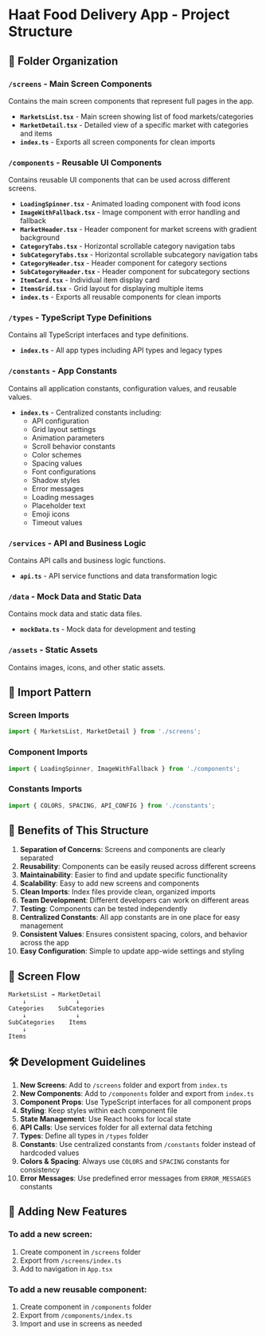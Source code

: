 # Haat Food Delivery App - Project Structure

## 📁 Folder Organization

### `/screens` - Main Screen Components
Contains the main screen components that represent full pages in the app.

- **`MarketsList.tsx`** - Main screen showing list of food markets/categories
- **`MarketDetail.tsx`** - Detailed view of a specific market with categories and items
- **`index.ts`** - Exports all screen components for clean imports

### `/components` - Reusable UI Components
Contains reusable UI components that can be used across different screens.

- **`LoadingSpinner.tsx`** - Animated loading component with food icons
- **`ImageWithFallback.tsx`** - Image component with error handling and fallback
- **`MarketHeader.tsx`** - Header component for market screens with gradient background
- **`CategoryTabs.tsx`** - Horizontal scrollable category navigation tabs
- **`SubCategoryTabs.tsx`** - Horizontal scrollable subcategory navigation tabs
- **`CategoryHeader.tsx`** - Header component for category sections
- **`SubCategoryHeader.tsx`** - Header component for subcategory sections
- **`ItemCard.tsx`** - Individual item display card
- **`ItemsGrid.tsx`** - Grid layout for displaying multiple items
- **`index.ts`** - Exports all reusable components for clean imports

### `/types` - TypeScript Type Definitions
Contains all TypeScript interfaces and type definitions.

- **`index.ts`** - All app types including API types and legacy types

### `/constants` - App Constants
Contains all application constants, configuration values, and reusable values.

- **`index.ts`** - Centralized constants including:
  - API configuration
  - Grid layout settings
  - Animation parameters
  - Scroll behavior constants
  - Color schemes
  - Spacing values
  - Font configurations
  - Shadow styles
  - Error messages
  - Loading messages
  - Placeholder text
  - Emoji icons
  - Timeout values

### `/services` - API and Business Logic
Contains API calls and business logic functions.

- **`api.ts`** - API service functions and data transformation logic

### `/data` - Mock Data and Static Data
Contains mock data and static data files.

- **`mockData.ts`** - Mock data for development and testing

### `/assets` - Static Assets
Contains images, icons, and other static assets.

## 🔄 Import Pattern

### Screen Imports
```typescript
import { MarketsList, MarketDetail } from './screens';
```

### Component Imports
```typescript
import { LoadingSpinner, ImageWithFallback } from './components';
```

### Constants Imports
```typescript
import { COLORS, SPACING, API_CONFIG } from './constants';
```

## 🎯 Benefits of This Structure

1. **Separation of Concerns**: Screens and components are clearly separated
2. **Reusability**: Components can be easily reused across different screens
3. **Maintainability**: Easier to find and update specific functionality
4. **Scalability**: Easy to add new screens and components
5. **Clean Imports**: Index files provide clean, organized imports
6. **Team Development**: Different developers can work on different areas
7. **Testing**: Components can be tested independently
8. **Centralized Constants**: All app constants are in one place for easy management
9. **Consistent Values**: Ensures consistent spacing, colors, and behavior across the app
10. **Easy Configuration**: Simple to update app-wide settings and styling

## 📱 Screen Flow

```
MarketsList → MarketDetail
    ↓              ↓
Categories    SubCategories
    ↓              ↓
SubCategories    Items
    ↓
Items
```

## 🛠️ Development Guidelines

1. **New Screens**: Add to `/screens` folder and export from `index.ts`
2. **New Components**: Add to `/components` folder and export from `index.ts`
3. **Component Props**: Use TypeScript interfaces for all component props
4. **Styling**: Keep styles within each component file
5. **State Management**: Use React hooks for local state
6. **API Calls**: Use services folder for all external data fetching
7. **Types**: Define all types in `/types` folder
8. **Constants**: Use centralized constants from `/constants` folder instead of hardcoded values
9. **Colors & Spacing**: Always use `COLORS` and `SPACING` constants for consistency
10. **Error Messages**: Use predefined error messages from `ERROR_MESSAGES` constants

## 🔧 Adding New Features

### To add a new screen:
1. Create component in `/screens` folder
2. Export from `/screens/index.ts`
3. Add to navigation in `App.tsx`

### To add a new reusable component:
1. Create component in `/components` folder
2. Export from `/components/index.ts`
3. Import and use in screens as needed

